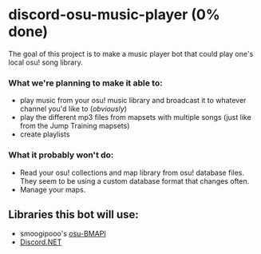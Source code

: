 # discord-osu-music-player (0% done)
The goal of this project is to make a music player bot that could play one's local osu! song library.

### What we're planning to make it able to:
 - play music from your osu! music library and broadcast it to whatever channel you'd like to (_obviously_)
 - play the different mp3 files from mapsets with multiple songs (just like from the Jump Training mapsets)
 - create playlists
 
### What it probably won't do:
 - Read your osu! collections and map library from osu! database files. They seem to be using a custom database format that changes often.
 - Manage your maps.
 
## Libraries this bot will use:
 - smoogipooo's [osu-BMAPI](https://github.com/smoogipooo/osu-BMAPI)
 - [Discord.NET](https://github.com/RogueException/Discord.Net)
